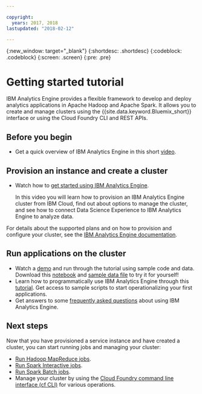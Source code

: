 ```yaml
---

copyright:
  years: 2017, 2018
lastupdated: "2018-02-12"

---
```


<!-- Attribute definitions -->
{:new_window: target="_blank"}
{:shortdesc: .shortdesc}
{:codeblock: .codeblock}
{:screen: .screen}
{:pre: .pre}

# Getting started tutorial

IBM Analytics Engine provides a flexible framework to develop and deploy analytics applications in Apache Hadoop and Apache Spark. It allows you to create and manage clusters using the {{site.data.keyword.Bluemix_short}} interface or using the Cloud Foundry CLI and REST APIs.

## Before you begin

* Get a quick overview of IBM Analytics Engine in this short [video](https://developer.ibm.com/clouddataservices/docs/analytics-engine/).

## Provision an instance and create a cluster
* Watch how to [get started using IBM Analytics Engine](https://www.youtube.com/watch?time_continue=1&v=MWA-eLXzt3A).

  In this video you will learn how to provision an IBM Analytics Engine cluster from IBM Cloud, find out about options to manage the cluster, and see how to connect Data Science Experience to IBM Analytics Engine to analyze data.

 For details about the supported plans and on how to provision and configure your cluster, see the [IBM Analytics Engine documentation](./provisioning.html#provisioning-an-analytics-engine-service-instance).

## Run applications on the cluster

* Watch a [demo](https://www.youtube.com/watch?time_continue=6&v=yfG70DfMwBU) and run through the tutorial using sample code and data. Download this [notebook](https://github.com/sharynr/notebooks/blob/master/Exploring%20Heating%20Problems%20in%20Manhattan.ipynb) and [sample data file](https://github.com/wdp-beta/get-started/blob/master/data/IAE_examples_data_311NYC.zip) to try it for yourself!
* Learn how to programmatically use IBM Analytics Engine through this [tutorial](https://github.com/IBM-Cloud/IBM-Analytics-Engine). Get access to sample scripts to start operationalizing your first applications.
* Get answers to some [frequently asked questions](./faq.html#frequently-asked-questions) about using IBM Analytics Engine.

## Next steps
Now that you have provisioned a service instance and have created a cluster, you can start running jobs and managing your cluster:

- [Run Hadoop MapReduce jobs](/docs/services/AnalyticsEngine/hadoop-mapreduce-jobs.html).
- [Run Spark Interactive jobs](/docs/services/AnalyticsEngine/spark-interactive-notebooks-api.html).
- [Run Spark Batch jobs](/docs/services/AnalyticsEngine/Livy-api.html).
- Manage your cluster by using the [Cloud Foundry command line interface (cf CLI)](/docs/services/AnalyticsEngine/WCE-CLI.html) for various operations.
